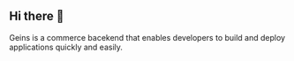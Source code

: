 ## Hi there 👋

Geins is a commerce bacekend that enables developers to build and deploy applications quickly and easily.

